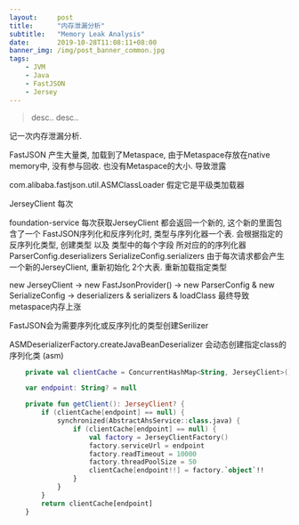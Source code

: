 ```yaml
---
layout:     post
title:      "内存泄漏分析"
subtitle:   "Memory Leak Analysis"
date:       2019-10-28T11:08:11+08:00
banner_img: /img/post_banner_common.jpg
tags:
    - JVM
    - Java
    - FastJSON
    - Jersey
---
```

> desc..
> desc..

记一次内存泄漏分析.

FastJSON
产生大量类, 加载到了Metaspace, 由于Metaspace存放在native memory中, 没有参与回收. 也没有Metaspace的大小.  导致泄露



com.alibaba.fastjson.util.ASMClassLoader  假定它是平级类加载器

JerseyClient 每次

foundation-service 每次获取JerseyClient 都会返回一个新的, 这个新的里面包含了一个 FastJSON序列化和反序列化时,  类型与序列化器一个表.  会根据指定的反序列化类型, 创建类型 以及 类型中的每个字段 所对应的的序列化器
ParserConfig.deserializers
SerializeConfig.serializers
由于每次请求都会产生一个新的JerseyClient, 重新初始化 2个大表. 重新加载指定类型


new JerseyClient  -> new FastJsonProvider() -> new ParserConfig & new SerializeConfig -> deserializers & serializers & loadClass
最终导致metaspace内存上涨


FastJSON会为需要序列化或反序列化的类型创建Serilizer

ASMDeserializerFactory.createJavaBeanDeserializer 会动态创建指定class的序列化类 (asm) 



```kotlin
    private val clientCache = ConcurrentHashMap<String, JerseyClient>()

    var endpoint: String? = null

    private fun getClient(): JerseyClient? {
        if (clientCache[endpoint] == null) {
            synchronized(AbstractAhsService::class.java) {
                if (clientCache[endpoint] == null) {
                    val factory = JerseyClientFactory()
                    factory.serviceUrl = endpoint
                    factory.readTimeout = 10000
                    factory.threadPoolSize = 50
                    clientCache[endpoint!!] = factory.`object`!!
                }
            }
        }
        return clientCache[endpoint]
    }
```